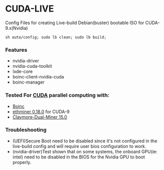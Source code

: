 # CUDA-LIVE
Config Files for creating Live-build Debian(buster) bootable ISO for CUDA-9.x(Nvidia)

```sh auto/config; sudo lb clean; sudo lb build; ```

### Features
* nvidia-driver
* nvidia-cuda-toolkit
* lxde-core
* boinc-client-nvidia-cuda
* boinc-manager

### Tested For [CUDA](https://developer.nvidia.com/cuda-zone) parallel computing with:
* [Boinc](https://boinc.berkeley.edu/)
* [ethminer 0.18.0](https://github.com/ethereum-mining/ethminer/releases/tag/v0.18.0) for CUDA-9
* [Claymore-Dual-Miner 15.0
](https://github.com/Claymore-Dual/Claymore-Dual-Miner/releases/tag/15.0)

### Troubleshooting
* (UEFI)Secure Boot need to be disabled since it's not configured in the live-build config and will require user bios configuration to work.
* (nvidia-driver)Test shown that on some systems, the onboard GPU(ie: intel) need to be disabled in the BIOS for the Nvidia GPU to boot properly.
